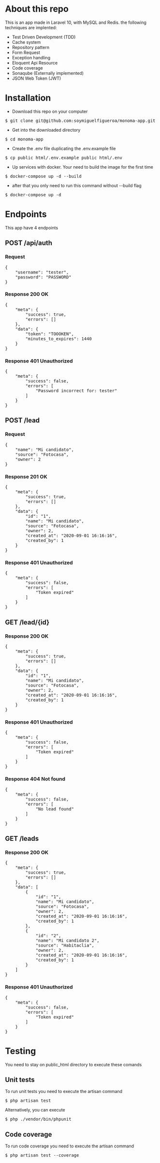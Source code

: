 # About this repo

This is an app made in Laravel 10, with MySQL and Redis. the following techniques are implented:

- Test Driven Development (TDD)
- Cache system
- Repository pattern
- Form Request
- Exception handling
- Eloquent Api Resource
- Code coverage
- Sonaqube (Externally implemented)
- JSON Web Token (JWT)

# Installation

- Download this repo on your computer

<pre>$ git clone git@github.com:soymiguelfigueroa/monoma-app.git</pre>

- Get into the downloaded directory

<pre>$ cd monoma-app</pre>

- Create the .env file duplicating the .env.example file

<pre>$ cp public_html/.env.example public_html/.env</pre>

- Up services with docker. Your need to build the image for the first time

<pre>$ docker-compose up -d --build</pre>

- after that you only need to run this command without --build flag

<pre>$ docker-compose up -d</pre>

# Endpoints

This app have 4 endpoints

## POST /api/auth

### Request

<pre>
{
    "username": "tester",
    "password": "PASSWORD"
}
</pre>

### Response 200 OK

<pre>
{
    "meta": {
        "success": true,
        "errors": []
    },
    "data": {
        "token": "TOOOKEN",
        "minutes_to_expires": 1440 
    }
}
</pre>

### Response 401 Unauthorized

<pre>
{
    "meta": {
        "success": false,
        "errors": [
            "Password incorrect for: tester"
        ]
    }
}
</pre>

## POST /lead

### Request

<pre>
{
    "name": "Mi candidato",
    "source": "Fotocasa",
    "owner": 2
}
</pre>

### Response 201 OK

<pre>
{
    "meta": {
        "success": true,
        "errors": []
    },
    "data": {
        "id": "1",
        "name": "Mi candidato",
        "source": "Fotocasa",
        "owner": 2,
        "created_at": "2020-09-01 16:16:16",
        "created_by": 1
    }
}
</pre>

### Response 401 Unauthorized

<pre>
{
    "meta": { 
        "success": false,
        "errors": [
            "Token expired"
        ]
    }
}
</pre>

## GET /lead/{id}

### Response 200 OK

<pre>
{
    "meta": { 
        "success": true,
        "errors": []
    },
    "data": { 
        "id": "1",
        "name": "Mi candidato",
        "source": "Fotocasa",
        "owner": 2,
        "created_at": "2020-09-01 16:16:16",
        "created_by": 1
    }
}
</pre>

### Response 401 Unauthorized

<pre>
{
    "meta": {
        "success": false,
        "errors": [
            "Token expired"
        ]
    }
}
</pre>

### Response 404 Not found

<pre>
{
    "meta": {
        "success": false,
        "errors": [
            "No lead found"
        ]
    }
}
</pre>

## GET /leads

### Response 200 OK

<pre>
{
    "meta": { 
        "success": true,
        "errors": []
    },
    "data": [
        {
            "id": "1",
            "name": "Mi candidato",
            "source": "Fotocasa",
            "owner": 2,
            "created_at": "2020-09-01 16:16:16",
            "created_by": 1
        },
        {
            "id": "2",
            "name": "Mi candidato 2",
            "source": "Habitaclia",
            "owner": 2,
            "created_at": "2020-09-01 16:16:16",
            "created_by": 1
        }
    ]
}
</pre>

### Response 401 Unauthorized

<pre>
{
    "meta": { 
        "success": false,
        "errors": [ 
            "Token expired"
        ]
    }
}
</pre>

# Testing

You need to stay on public_html directory to execute these comands

## Unit tests

To run unit tests you need to execute the artisan command

<pre>$ php artisan test</pre>

Alternatively, you can execute

<pre>$ php ./vendor/bin/phpunit</pre>

## Code coverage

To run code coverage you need to execute the artisan command

<pre>$ php artisan test --coverage</pre>